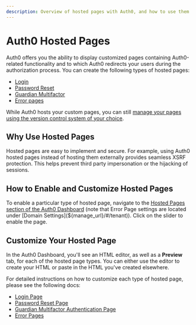 ```yaml
---
description: Overview of hosted pages with Auth0, and how to use them
---
```


# Auth0 Hosted Pages

Auth0 offers you the ability to display customized pages containing Auth0-related functionality and to which Auth0 redirects your users during the authorization process. You can create the following types of hosted pages:

* [Login](/hosted-pages/login)
* [Password Reset](/hosted-pages/password-reset)
* [Guardian Multifactor](/hosted-pages/guardian)
* [Error pages](/hosted-pages/error-pages)

While Auth0 hosts your custom pages, you can still [manage your pages using the version control system of your choice](/hosted-pages/version-control).

## Why Use Hosted Pages

Hosted pages are easy to implement and secure. For example, using Auth0 hosted pages instead of hosting them externally provides seamless XSRF protection. This helps prevent third party impersonation or the hijacking of sessions.

## How to Enable and Customize Hosted Pages

To enable a particular type of hosted page, navigate to the [Hosted Pages section of the Auth0 Dashboard](${manage_url}/#/login_page) (note that Error Page settings are located under [Domain Settings](${manage_url}/#/tenant)). Click on the slider to enable the page.

## Customize Your Hosted Page

In the Auth0 Dashboard, you'll see an HTML editor, as well as a **Preview** tab, for each of the hosted page types. You can either use the editor to create your HTML or paste in the HTML you've created elsewhere.

For detailed instructions on how to customize each type of hosted page, please see the following docs:

* [Login Page](/hosted-pages/login)
* [Password Reset Page](/hosted-pages/password-reset)
* [Guardian Multifactor Authentication Page](/hosted-pages/guardian)
* [Error Pages](/error-pages)
